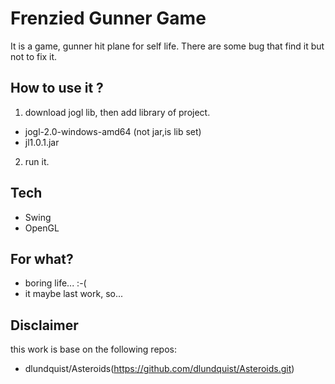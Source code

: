 # Frenzied Gunner Game
It is a game, gunner hit plane for self life.
There are some bug that find it but not to fix it.

## How to use it ?
1. download jogl lib, then add library of project.
  - jogl-2.0-windows-amd64 (not jar,is lib set)
  - jl1.0.1.jar
2. run it.

## Tech
- Swing
- OpenGL

## For what?
- boring life... :-(
- it maybe last work, so...

## Disclaimer
this work is base on the following repos:
- dlundquist/Asteroids(https://github.com/dlundquist/Asteroids.git)
